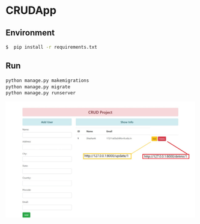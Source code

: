 # CRUDApp

## Environment

```sh
$  pip install -r requirements.txt
```


## Run


```python
python manage.py makemigrations
python manage.py migrate
python manage.py runserver
```


![ui](crudapp_ui.jpeg)
